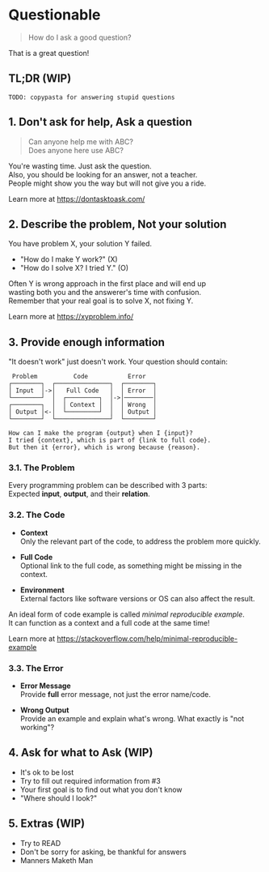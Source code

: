# Questionable

> How do I ask a good question?

That is a great question!

## TL;DR (WIP)

```text
TODO: copypasta for answering stupid questions
```

## 1. Don't ask for help, Ask a question

> Can anyone help me with ABC?  
> Does anyone here use ABC?

You're wasting time. Just ask the question.  
Also, you should be looking for an answer, not a teacher.  
People might show you the way but will not give you a ride.

Learn more at <https://dontasktoask.com/>

## 2. Describe the problem, Not your solution

You have problem X, your solution Y failed.

- "How do I make Y work?" (X)
- "How do I solve X? I tried Y." (O)

Often Y is wrong approach in the first place and will end up  
wasting both you and the answerer's time with confusion.  
Remember that your real goal is to solve X, not fixing Y.

Learn more at <https://xyproblem.info/>

## 3. Provide enough information

"It doesn't work" just doesn't work. Your question should contain:

<!-- TODO: ascii diagram only works if using monospace font -->
```text
 Problem          Code           Error
┌────────┐  ┌───────────────┐  ┌────────┐
│ Input  │->│   Full Code   │  │ Error  │
└────────┘  │  ┌─────────┐  │->│────────│
┌────────┐  │  │ Context │  │  │ Wrong  │
│ Output │<-│  └─────────┘  │  │ Output │
└────────┘  └───────────────┘  └────────┘

How can I make the program {output} when I {input}?
I tried {context}, which is part of {link to full code}.
But then it {error}, which is wrong because {reason}.
```

### 3.1. The Problem

Every programming problem can be described with 3 parts:  
Expected **input**, **output**, and their **relation**.

### 3.2. The Code

- **Context**  
Only the relevant part of the code, to address the problem more quickly.

- **Full Code**  
Optional link to the full code, as something might be missing in the context.

- **Environment**  
External factors like software versions or OS can also affect the result.

An ideal form of code example is called *minimal reproducible example*.  
It can function as a context and a full code at the same time!

Learn more at <https://stackoverflow.com/help/minimal-reproducible-example>

### 3.3. The Error

- **Error Message**  
Provide **full** error message, not just the error name/code.

- **Wrong Output**  
Provide an example and explain what's wrong. What exactly is "not working"?

## 4. Ask for what to Ask (WIP)

- It's ok to be lost
- Try to fill out required information from #3
- Your first goal is to find out what you don't know
- "Where should I look?"

## 5. Extras (WIP)

- Try to READ
- Don't be sorry for asking, be thankful for answers
- Manners Maketh Man
